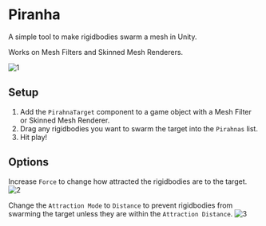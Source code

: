 # Piranha
A simple tool to make rigidbodies swarm a mesh in Unity.

Works on Mesh Filters and Skinned Mesh Renderers.

![1](https://i.imgur.com/5wLtUS5.gif)

## Setup
1. Add the `PirahnaTarget` component to a game object with a Mesh Filter or Skinned Mesh Renderer. 
2. Drag any rigidbodies you want to swarm the target into the `Pirahnas` list.
3. Hit play!

## Options

Increase `Force` to change how attracted the rigidbodies are to the target.
![2](https://i.imgur.com/xOgaggq.gif)

Change the `Attraction Mode` to `Distance` to prevent rigidbodies from swarming the target unless they are within the `Attraction Distance`.
![3](https://i.imgur.com/Ow8BHMi.gif)
